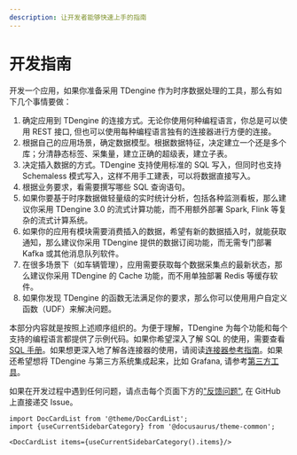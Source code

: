 ```yaml
---
description: 让开发者能够快速上手的指南
---
```


# 开发指南

开发一个应用，如果你准备采用 TDengine 作为时序数据处理的工具，那么有如下几个事情要做：

1. 确定应用到 TDengine 的连接方式。无论你使用何种编程语言，你总是可以使用 REST 接口, 但也可以使用每种编程语言独有的连接器进行方便的连接。
2. 根据自己的应用场景，确定数据模型。根据数据特征，决定建立一个还是多个库；分清静态标签、采集量，建立正确的超级表，建立子表。
3. 决定插入数据的方式。TDengine 支持使用标准的 SQL 写入，但同时也支持 Schemaless 模式写入，这样不用手工建表，可以将数据直接写入。
4. 根据业务要求，看需要撰写哪些 SQL 查询语句。
5. 如果你要基于时序数据做轻量级的实时统计分析，包括各种监测看板，那么建议你采用 TDengine 3.0 的流式计算功能，而不用额外部署 Spark, Flink 等复杂的流式计算系统。
6. 如果你的应用有模块需要消费插入的数据，希望有新的数据插入时，就能获取通知，那么建议你采用 TDengine 提供的数据订阅功能，而无需专门部署 Kafka 或其他消息队列软件。
7. 在很多场景下（如车辆管理），应用需要获取每个数据采集点的最新状态，那么建议你采用 TDengine 的 Cache 功能，而不用单独部署 Redis 等缓存软件。
8. 如果你发现 TDengine 的函数无法满足你的要求，那么你可以使用用户自定义函数（UDF）来解决问题。

本部分内容就是按照上述顺序组织的。为便于理解，TDengine 为每个功能和每个支持的编程语言都提供了示例代码。如果你希望深入了解 SQL 的使用，需要查看[SQL 手册](/taos-sql/)。如果想更深入地了解各连接器的使用，请阅读[连接器参考指南](../connector/)。如果还希望想将 TDengine 与第三方系统集成起来，比如 Grafana, 请参考[第三方工具](../third-party/)。

如果在开发过程中遇到任何问题，请点击每个页面下方的["反馈问题"](https://github.com/taosdata/TDengine/issues/new/choose), 在 GitHub 上直接递交 Issue。

```mdx-code-block
import DocCardList from '@theme/DocCardList';
import {useCurrentSidebarCategory} from '@docusaurus/theme-common';

<DocCardList items={useCurrentSidebarCategory().items}/>
```
